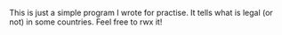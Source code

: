 This is just a simple program I wrote for practise. It tells what is legal (or not) in some countries. Feel free to rwx it!